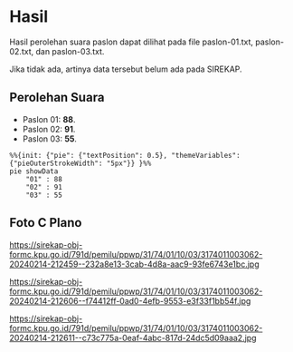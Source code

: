 # Hasil

Hasil perolehan suara paslon dapat dilihat pada file paslon-01.txt, paslon-02.txt, dan paslon-03.txt.

Jika tidak ada, artinya data tersebut belum ada pada SIREKAP.

## Perolehan Suara

 * Paslon 01: **88**.
 * Paslon 02: **91**.
 * Paslon 03: **55**.

```mermaid
%%{init: {"pie": {"textPosition": 0.5}, "themeVariables": {"pieOuterStrokeWidth": "5px"}} }%%
pie showData
    "01" : 88
    "02" : 91
    "03" : 55
```
## Foto C Plano

https://sirekap-obj-formc.kpu.go.id/791d/pemilu/ppwp/31/74/01/10/03/3174011003062-20240214-212459--232a8e13-3cab-4d8a-aac9-93fe6743e1bc.jpg

https://sirekap-obj-formc.kpu.go.id/791d/pemilu/ppwp/31/74/01/10/03/3174011003062-20240214-212606--f74412ff-0ad0-4efb-9553-e3f33f1bb54f.jpg

https://sirekap-obj-formc.kpu.go.id/791d/pemilu/ppwp/31/74/01/10/03/3174011003062-20240214-212611--c73c775a-0eaf-4abc-817d-24dc5d09aaa2.jpg
